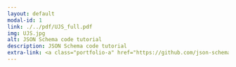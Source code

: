 ```yaml
---
layout: default
modal-id: 1
link: ./../pdf/UJS_full.pdf
img: UJS.jpg
alt: JSON Schema code tutorial
description: JSON Schema code tutorial
extra-link: <a class="portfolio-a" href="https://github.com/json-schema-org/understanding-json-schema/pull/205">(GitHub pull request)</a>
---
```

